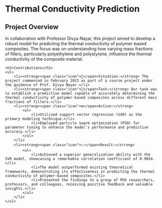 <h1>Thermal Conductivity Prediction</h1>

<div class="container">
    <h2>Project Overview</h2>
    <p>In collaboration with Professor Divya Nayar, this project aimed to develop a robust model for predicting the thermal conductivity of polymer-based composites. The focus was on understanding how varying mass fractions of fillers, particularly polyethylene and polystyrene, influence the thermal conductivity of the composite material.</p>

    <h2>Contributions</h2>
    <ul>
        <li><strong><span class="icon">📅</span>Situation:</strong> The project commenced in February 2023 as part of a course project under the guidance of Prof. Divya Nayar.</li>
        <li><strong><span class="icon">🎯</span>Task:</strong> Our task was to establish a predictive model capable of accurately determining the thermal conductivity of polymer-based composites across different mass fractions of fillers.</li>
        <li><strong><span class="icon">⚙️</span>Action:</strong>
            <ul>
                <li>Utilized support vector regression (SVR) as the primary modeling technique.</li>
                <li>Employed particle swarm optimization (PSO) for parameter tuning to enhance the model's performance and predictive accuracy.</li>
            </ul>
        </li>
        <li><strong><span class="icon">📈</span>Result:</strong>
            <ul>
                <li>Achieved a superior generalization ability with the SVR model, showcasing a remarkable correlation coefficient of 0.9954.</li>
                <li>The model outperformed existing theoretical frameworks, demonstrating its effectiveness in predicting the thermal conductivity of polymer-based composites.</li>
                <li>Presented the findings to a group of PhD researchers, professors, and colleagues, receiving positive feedback and valuable insights.</li>
            </ul>
        </li>
    </ul>
</div>
